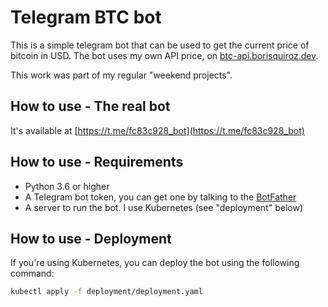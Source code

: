 # Telegram BTC bot
This is a simple telegram bot that can be used to get the current price of bitcoin in USD. The bot uses my own API price, on [btc-api.borisquiroz.dev](https://btc-api.borisquiroz.dev/btc).

This work was part of my regular "weekend projects".

## How to use - The real bot
It's available at [https://t.me/fc83c928_bot](https://t.me/fc83c928_bot)

## How to use - Requirements
- Python 3.6 or higher
- A Telegram bot token, you can get one by talking to the [BotFather](https://t.me/botfather)
- A server to run the bot. I use Kubernetes (see "deployment" below)

## How to use - Deployment
If you're using Kubernetes, you can deploy the bot using the following command:

```bash
kubectl apply -f deployment/deployment.yaml
```
